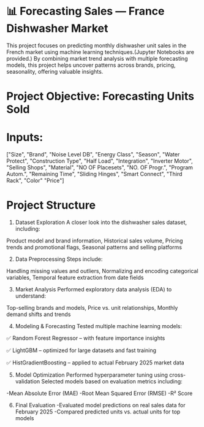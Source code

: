 # 📊 Forecasting Sales — France Dishwasher Market

This project focuses on predicting monthly dishwasher unit sales in the French market using machine learning techniques.(Jupyter Notebooks are provided.) By combining market trend analysis with multiple forecasting models, this project helps uncover patterns across brands, pricing, seasonality, offering valuable insights.

# Project Objective: Forecasting Units Sold

# Inputs:

["Size", "Brand", "Noise Level DB", "Energy Class", "Season", "Water Protect", "Construction Type", "Half Load", "Integration", "Inverter Motor", "Selling Shops", "Material", "NO OF Placesets", "NO. OF Progr.", "Program Autom.", "Remaining Time", "Sliding Hinges", "Smart Connect", "Third Rack", "Color" "Price"]


# Project Structure

1. Dataset Exploration
A closer look into the dishwasher sales dataset, including:

Product model and brand information, Historical sales volume, Pricing trends and promotional flags, Seasonal patterns and selling platforms

2. Data Preprocessing
Steps include:

Handling missing values and outliers, Normalizing and encoding categorical variables, Temporal feature extraction from date fields

3. Market Analysis
Performed exploratory data analysis (EDA) to understand:

Top-selling brands and models, Price vs. unit relationships, Monthly demand shifts and trends

4. Modeling & Forecasting
Tested multiple machine learning models:

✅ Random Forest Regressor – with feature importance insights

✅ LightGBM – optimized for large datasets and fast training

✅ HistGradientBoosting – applied to actual February 2025 market data

5. Model Optimization
Performed hyperparameter tuning using cross-validation
Selected models based on evaluation metrics including:

-Mean Absolute Error (MAE)
-Root Mean Squared Error (RMSE)
-R² Score

6. Final Evaluation
-Evaluated model predictions on real sales data for February 2025
-Compared predicted units vs. actual units for top models
